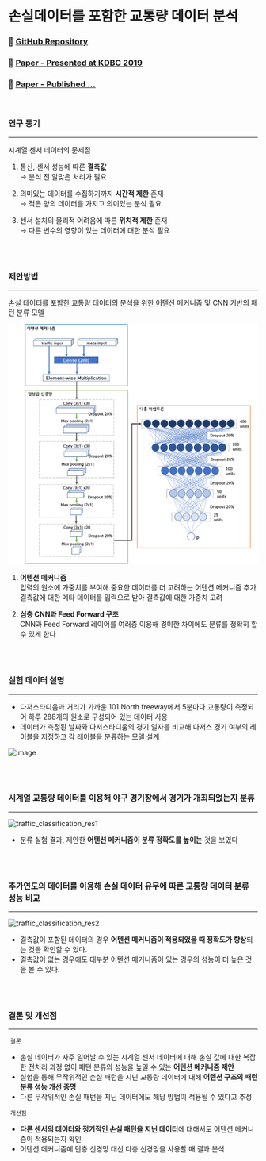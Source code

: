 # 손실데이터를 포함한 교통량 데이터 분석
### &#128193; [GitHub Repository](https://github.com/leee5495/DWLab_2020)
### &#128196; [Paper - Presented at KDBC 2019](https://leee5495.github.io/pdf/KDBC_lej.pdf)
### &#128196; [Paper - Published ...]()
<br>


### 연구 동기
---
시계열 센서 데이터의 문제점
1. 통신, 센서 성능에 따른 **결측값**<br>
   → 분석 전 알맞은 처리가 필요
   
2. 의미있는 데이터를 수집하기까지 **시간적 제한** 존재<br>
   → 적은 양의 데이터를 가지고 의미있는 분석 필요
   
3. 센서 설치의 물리적 어려움에 따른 **위치적 제한** 존재<br>
   → 다른 변수의 영향이 있는 데이터에 대한 분석 필요

<br><br>


### 제안방법
---
손실 데이터를 포함한 교통량 데이터의 분석을 위한 어텐션 메커니즘 및 CNN 기반의 패턴 분류 모델
<br>

<img src="images/traffic_pattern.png?raw=true"/>
<br>

1. **어텐션 메커니즘**<br>
   입력의 원소에 가중치를 부여해 중요한 데이터를 더 고려하는 어텐션 메커니즘 추가<br>
   결측값에 대한 메타 데이터를 입력으로 받아 결측값에 대한 가중치 고려
   
2. **심층 CNN과 Feed Forward 구조**<br>
   CNN과 Feed Forward 레이어를 여러층 이용해 경미한 차이에도 분류를 정확히 할 수 있게 한다

<br><br>

### 실험 데이터 설명
---
- 다저스타디움과 거리가 가까운 101 North freeway에서 5분마다 교통량이 측정되어 하루 288개의 원소로 구성되어 있는 데이터 사용
- 데이터가 측정된 날짜와 다저스타디움의 경기 일자를 비교해 다저스 경기 여부의 레이블을 지정하고 각 레이블을 분류하는 모델 설계

![image](https://user-images.githubusercontent.com/39192405/93020209-c8fda180-f616-11ea-9221-4b1e169d5da5.png)

<br><br>

### 시계열 교통량 데이터를 이용해 야구 경기장에서 경기가 개최되었는지 분류
---
![traffic_classification_res1](https://user-images.githubusercontent.com/39192405/93121397-bd39da00-f6ff-11ea-9e7f-7a0e1278ce1a.png)

- 분류 실험 결과, 제안한 **어텐션 메커니즘이 분류 정확도를 높이는** 것을 보였다

<br><br>

### 추가연도의 데이터를 이용해 손실 데이터 유무에 따른 교통량 데이터 분류 성능 비교
---
![traffic_classification_res2](https://user-images.githubusercontent.com/39192405/93121396-bc08ad00-f6ff-11ea-9295-6ff1ea005008.png)

- 결측값이 포함된 데이터의 경우 **어텐션 메커니즘이 적용되었을 때 정확도가 향상**되는 것을 확인할 수 있다. 
- 결측값이 없는 경우에도 대부분 어텐션 메커니즘이 있는 경우의 성능이 더 높은 것을 볼 수 있다.

<br><br>

### 결론 및 개선점
---

&nbsp;`결론`
- 손실 데이터가 자주 일어날 수 있는 시계열 센서 데이터에 대해 손실 값에 대한 복잡한 전처리 과정 없이 패턴 분류의 성능을 높일 수 있는 **어텐션 메커니즘 제안**
- 실험을 통해 무작위적인 손실 패턴을 지닌 교통량 데이터에 대해 **어텐션 구조의 패턴 분류 성능 개선 증명**
- 다른 무작위적인 손실 패턴을 지닌 데이터에도 해당 방법이 적용될 수 있다고 추정

&nbsp;`개선점`
- **다른 센서의 데이터와 정기적인 손실 패턴을 지닌 데이터**에 대해서도 어텐션 메커니즘이 적용되는지 확인
- 어텐션 메커니즘에 단층 신경망 대신 다층 신경망을 사용할 때 결과 분석







